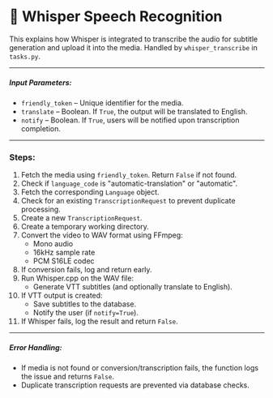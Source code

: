 # 🧠 Whisper Speech Recognition

This explains how Whisper is integrated to transcribe the audio for subtitle generation and upload it into the media. Handled by `whisper_transcribe` in `tasks.py`.

---

##### Input Parameters:

- `friendly_token` – Unique identifier for the media.
- `translate` – Boolean. If `True`, the output will be translated to English.
- `notify` – Boolean. If `True`, users will be notified upon transcription completion.

---

### Steps:

1. Fetch the media using `friendly_token`. Return `False` if not found.
2. Check if `language_code` is "automatic-translation" or "automatic".
3. Fetch the corresponding `Language` object.
4. Check for an existing `TranscriptionRequest` to prevent duplicate processing.
5. Create a new `TranscriptionRequest`.
6. Create a temporary working directory.
7. Convert the video to WAV format using FFmpeg:
   - Mono audio
   - 16kHz sample rate
   - PCM S16LE codec
8. If conversion fails, log and return early.
9. Run Whisper.cpp on the WAV file:
   - Generate VTT subtitles (and optionally translate to English).
10. If VTT output is created:
    - Save subtitles to the database.
    - Notify the user (if `notify=True`).
11. If Whisper fails, log the result and return `False`.

---

##### Error Handling:

- If media is not found or conversion/transcription fails, the function logs the issue and returns `False`.
- Duplicate transcription requests are prevented via database checks.
